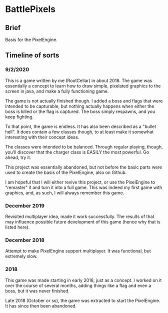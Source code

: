 # BattlePixels

## Brief

Basis for the PixelEngine.

## Timeline of sorts

### 9/2/2020

This is a game written by me (RootCellar) in about 2018. The game was essentially a concept to learn how to draw simple, pixelated graphics to the screen in java, and make a fully functioning game.

The game is not actually finished though. I added a boss and flags that were intended to be capturable, but nothing actually happens when either the boss is killed or the flag is captured. The boss simply respawns, and you keep fighting.

To that point, the game is endless. It has also been described as a "bullet hell". It does contain a few classes though, to at least make it somewhat interesting with their concept ideas.

The classes were intended to be balanced. Through regular playing, though, you'll discover that the charger class is EASILY the most powerful. Go ahead, try it.

This project was essentially abandoned, but not before the basic parts were used to create the basis of the PixelEngine, also on Github.

I am hopeful that I will either revive this project, or use the PixelEngine to "remaster" it and turn it into a full game. This was indeed my first game with graphics, and, as such, I will always remember this game.

### December 2019

Revisited multiplayer idea, made it work successfully. The results of that may influence possible future development of this game (hence why that is listed here).

### December 2018

Attempt to make PixelEngine support multiplayer. It was functional, but extremely slow.

### 2018

This game was made starting in early 2018, just as a concept. I worked on it over the course of several months, adding things like a flag and even a boss, but it was never finished.

Late 2018 (October or so), the game was extracted to start the PixelEngine. It has since then been abandoned.




